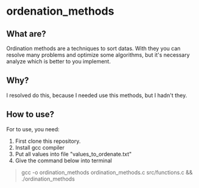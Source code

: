 # ordenation_methods

## What are?

Ordination methods are a techniques to sort datas. With they you can resolve many problems and optimize some algorithms, but it's necessary analyze which is better to you implement.

## Why?

I resolved do this, because I needed use this methods, but I hadn't they.

## How to use?

For to use, you need: 

1. First clone this repository.
2. Install gcc compiler
3. Put all values into file "values_to_ordenate.txt"
4. Give the command below into terminal

> gcc -o ordination_methods ordination_methods.c src/functions.c && ./ordination_methods
